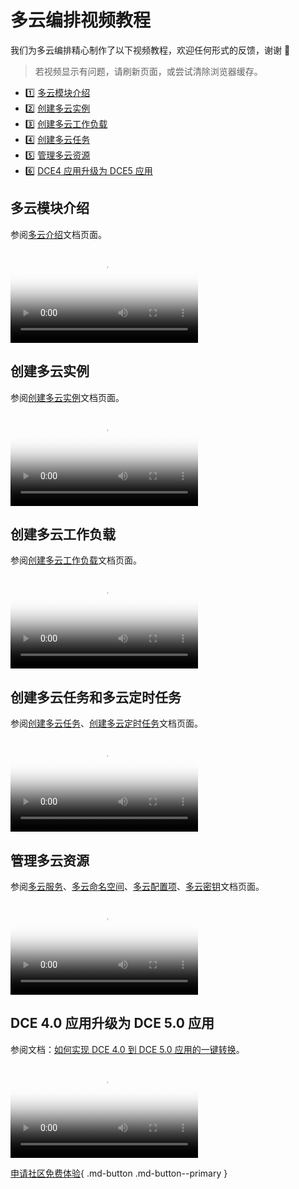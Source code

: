 # 多云编排视频教程

我们为多云编排精心制作了以下视频教程，欢迎任何形式的反馈，谢谢 🙏

> 若视频显示有问题，请刷新页面，或尝试清除浏览器缓存。

<div class="grid cards" markdown>

- :one: [多云模块介绍](#_2)
- :two: [创建多云实例](#_3)
- :three: [创建多云工作负载](#_4)
- :four: [创建多云任务](#_5)
- :five: [管理多云资源](#_6)
- :six: [DCE4 应用升级为 DCE5 应用](#dce4-dce5)

</div>

## 多云模块介绍

参阅[多云介绍](../kairship/intro/index.md)文档页面。

<div class="responsive-video-container">
<video controls src="https://harbor-test2.cn-sh2.ufileos.com/docs/videos/multicloud-intro.mp4" preload="metadata" poster="images/kairship-intro.png"></video>
</div>

## 创建多云实例

参阅[创建多云实例](../kairship/instance/add.md)文档页面。

<div class="responsive-video-container">
<video controls src="https://harbor-test2.cn-sh2.ufileos.com/docs/videos/kairship-instance.mp4" preload="metadata" poster="images/kairship-instance.png"></video>
</div>

## 创建多云工作负载

参阅[创建多云工作负载](../kairship/workload/deployment.md)文档页面。

<div class="responsive-video-container">
<video controls src="https://harbor-test2.cn-sh2.ufileos.com/docs/videos/workloads.mp4" preload="metadata" poster="images/kairship-workload.png"></video>
</div>

## 创建多云任务和多云定时任务

参阅[创建多云任务](../kairship/workload/job.md)、[创建多云定时任务](../kairship/workload/cronjob.md)文档页面。

<div class="responsive-video-container">
<video controls src="https://harbor-test2.cn-sh2.ufileos.com/docs/videos/job-cronjob.mp4" preload="metadata" poster="images/kairship-job.png"></video>
</div>

## 管理多云资源

参阅[多云服务](../kairship/resource/service.md)、[多云命名空间](../kairship/resource/ns.md)、[多云配置项](../kairship/resource/configmap.md)、[多云密钥](../kairship/resource/secret.md)文档页面。

<div class="responsive-video-container">
<video controls src="https://harbor-test2.cn-sh2.ufileos.com/docs/videos/multicloud-resoruces.mp4" preload="metadata" poster="images/kairship-resource.png"></video>
</div>

## DCE 4.0 应用升级为 DCE 5.0 应用

参阅文档：[如何实现 DCE 4.0 到 DCE 5.0 应用的一键转换](../kairship/best-practice/one-click-conversion.md)。

<div class="responsive-video-container">
<video controls src="https://harbor-test2.cn-sh2.ufileos.com/docs/videos/kairship-migrate.mp4" preload="metadata" poster="images/kairship-migrate.png"></video>
</div>

[申请社区免费体验](../dce/license0.md){ .md-button .md-button--primary }
